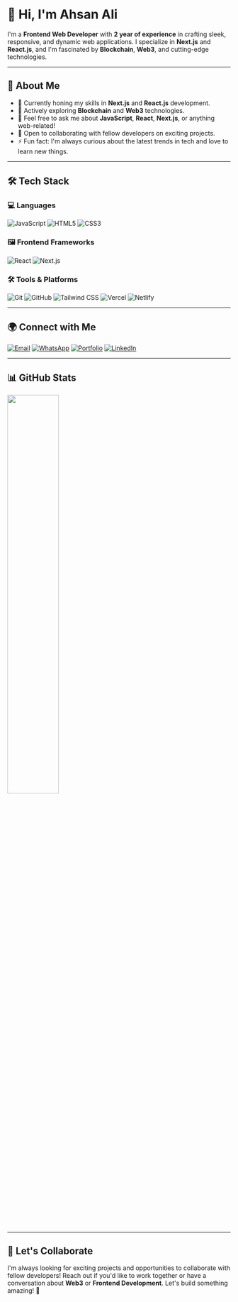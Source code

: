 # 👋 Hi, I'm Ahsan Ali

I'm a **Frontend Web Developer** with **2 year of experience** in crafting sleek, responsive, and dynamic web applications. I specialize in **Next.js** and **React.js**, and I'm fascinated by **Blockchain**, **Web3**, and cutting-edge technologies.

---

## 🚀 About Me

- 🔭 Currently honing my skills in **Next.js** and **React.js** development.
- 🌱 Actively exploring **Blockchain** and **Web3** technologies.
- 💬 Feel free to ask me about **JavaScript**, **React**, **Next.js**, or anything web-related!
- 🤝 Open to collaborating with fellow developers on exciting projects.
- ⚡ Fun fact: I'm always curious about the latest trends in tech and love to learn new things.

---

## 🛠️ Tech Stack

### 💻 Languages
![JavaScript](https://img.shields.io/badge/-JavaScript-F7DF1E?style=flat-square&logo=javascript&logoColor=black)
![HTML5](https://img.shields.io/badge/-HTML5-E34F26?style=flat-square&logo=html5&logoColor=white)
![CSS3](https://img.shields.io/badge/-CSS3-1572B6?style=flat-square&logo=css3)

### 🖼 Frontend Frameworks
![React](https://img.shields.io/badge/-React-61DAFB?style=flat-square&logo=react&logoColor=white)
![Next.js](https://img.shields.io/badge/-Next.js-000000?style=flat-square&logo=nextdotjs&logoColor=white)

### 🛠 Tools & Platforms
![Git](https://img.shields.io/badge/-Git-F05032?style=flat-square&logo=git&logoColor=white)
![GitHub](https://img.shields.io/badge/-GitHub-181717?style=flat-square&logo=github)
![Tailwind CSS](https://img.shields.io/badge/-Tailwind%20CSS-38B2AC?style=flat-square&logo=tailwind-css&logoColor=white)
![Vercel](https://img.shields.io/badge/-Vercel-000000?style=flat-square&logo=vercel&logoColor=white)
![Netlify](https://img.shields.io/badge/-Netlify-00C7B7?style=flat-square&logo=netlify&logoColor=white)

---

## 🌍 Connect with Me

[![Email](https://img.shields.io/badge/Email-D14836?style=flat-square&logo=gmail&logoColor=white)](mailto:panhwerahsanali54@gmail.com)
[![WhatsApp](https://img.shields.io/badge/WhatsApp-25D366?style=flat-square&logo=whatsapp&logoColor=white)](https://wa.me/923243916902)
[![Portfolio](https://img.shields.io/badge/Portfolio-000000?style=flat-square&logo=vercel&logoColor=white)](https://portfolio-github-io-omega-three.vercel.app/)
[![LinkedIn](https://img.shields.io/badge/LinkedIn-0077B5?style=flat-square&logo=linkedin&logoColor=white)](https://www.linkedin.com/in/ahsanali7893)

---

## 📊 GitHub Stats

<p align="start">
  <img width="48%" src="https://github-readme-stats.vercel.app/api/top-langs/?username=ahsanali7893&layout=compact&theme=radical" />
</p>

---

## 💖 Let's Collaborate

I'm always looking for exciting projects and opportunities to collaborate with fellow developers! Reach out if you'd like to work together or have a conversation about **Web3** or **Frontend Development**. Let's build something amazing! 🚀

